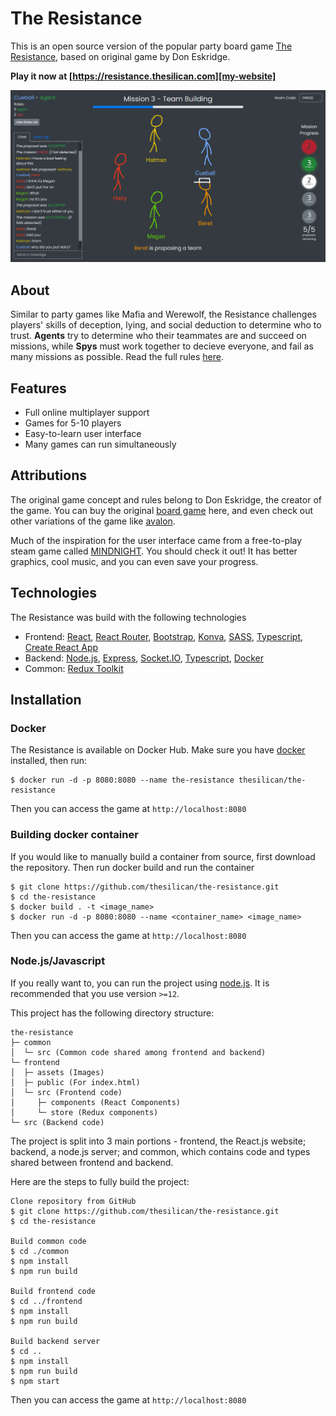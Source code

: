 # The Resistance

This is an open source version of the popular party board game [The Resistance][resistance-game], based on original game by Don Eskridge.

**Play it now at [https://resistance.thesilican.com][my-website]**

![Example Gameplay](./doc/demo.png)

## About

Similar to party games like Mafia and Werewolf, the Resistance challenges players' skills of deception, lying, and social deduction to determine who to trust. **Agents** try to determine who their teammates are and succeed on missions, while **Spys** must work together to decieve everyone, and fail as many missions as possible. Read the full rules [here][rules].

## Features

- Full online multiplayer support
- Games for 5-10 players
- Easy-to-learn user interface
- Many games can run simultaneously

## Attributions

The original game concept and rules belong to Don Eskridge, the creator of the game. You can buy the original [board game][resistance-amazon] here, and even check out other variations of the game like [avalon][avalon-amazon].

Much of the inspiration for the user interface came from a free-to-play steam game called [MINDNIGHT][mindnight]. You should check it out! It has better graphics, cool music, and you can even save your progress.

## Technologies

The Resistance was build with the following technologies

- Frontend: [React][react], [React Router][react-router], [Bootstrap][bootstrap], [Konva][konva], [SASS][sass], [Typescript][typescript], [Create React App][cra]
- Backend: [Node.js][nodejs], [Express][express], [Socket.IO][socketio], [Typescript][typescript], [Docker][docker]
- Common: [Redux Toolkit][redux-toolkit]

## Installation

### Docker

The Resistance is available on Docker Hub. Make sure you have [docker][get-docker] installed, then run:

```
$ docker run -d -p 8080:8080 --name the-resistance thesilican/the-resistance
```

Then you can access the game at `http://localhost:8080`

### Building docker container

If you would like to manually build a container from source, first download the repository. Then run docker build and run the container

```
$ git clone https://github.com/thesilican/the-resistance.git
$ cd the-resistance
$ docker build . -t <image_name>
$ docker run -d -p 8080:8080 --name <container_name> <image_name>
```

Then you can access the game at `http://localhost:8080`

### Node.js/Javascript

If you really want to, you can run the project using [node.js][nodejs]. It is recommended that you use version `>=12`.

This project has the following directory structure:

```
the-resistance
├─ common
│  └─ src (Common code shared among frontend and backend)
└─ frontend
│  ├─ assets (Images)
│  ├─ public (For index.html)
│  └─ src (Frontend code)
│     ├─ components (React Components)
│     └─ store (Redux components)
└─ src (Backend code)
```

The project is split into 3 main portions - frontend, the React.js website; backend, a node.js server; and common, which contains code and types shared between frontend and backend.

Here are the steps to fully build the project:

```
Clone repository from GitHub
$ git clone https://github.com/thesilican/the-resistance.git
$ cd the-resistance

Build common code
$ cd ./common
$ npm install
$ npm run build

Build frontend code
$ cd ../frontend
$ npm install
$ npm run build

Build backend server
$ cd ..
$ npm install
$ npm run build
$ npm start
```

Then you can access the game at `http://localhost:8080`

[my-website]: https://resistance.thesilican.com
[rules]: http://localhost:8080/how-to-play
[resistance-game]: https://en.wikipedia.org/wiki/The_Resistance_(game)
[resistance-amazon]: https://www.amazon.com/The-Resistance-Dystopian-Universe/dp/B008A2BA8G
[avalon-amazon]: https://www.amazon.com/Resistance-Avalon-Social-Deduction-Game/dp/B009SAAV0C
[mindnight]: http://www.mindnightgame.com/
[react]: https://reactjs.org/
[react-router]: https://reactrouter.com/
[bootstrap]: https://getbootstrap.com/
[konva]: https://konvajs.org/
[sass]: https://sass-lang.com/
[typescript]: https://www.typescriptlang.org/
[cra]: https://create-react-app.dev/
[nodejs]: https://nodejs.org
[express]: http://expressjs.com/
[socketio]: https://socket.io/
[docker]: https://www.docker.com/
[get-docker]: https://docs.docker.com/get-docker/
[redux-toolkit]: https://redux-toolkit.js.org/
[cc-license]: https://creativecommons.org/licenses/by/4.0/
